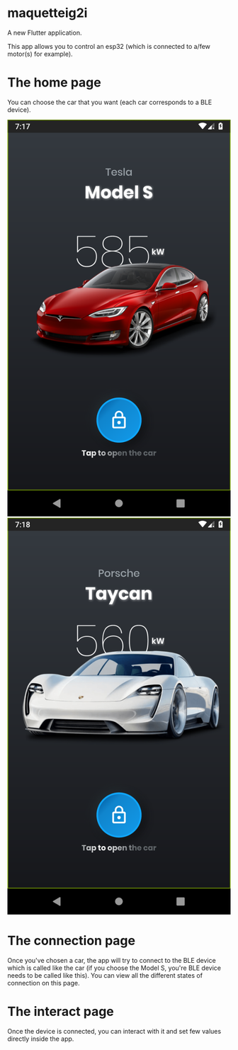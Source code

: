 # maquetteig2i

A new Flutter application.

This app allows you to control an esp32 (which is connected to a/few
motor(s) for example).

# The home page

You can choose the car that you want (each car corresponds to a BLE
device).

![screenshot1](github_resources/Screenshot_1602530279.png/)
![screenshot2](github_resources/Screenshot_1602530285.png)

# The connection page

Once you've chosen a car, the app will try to connect to the BLE device
which is called like the car (if you choose the Model S, you're BLE
device needs to be called like this). You can view all the different
states of connection on this page.

# The interact page

Once the device is connected, you can interact with it and set few
values directly inside the app.
